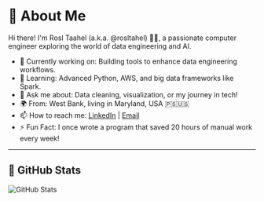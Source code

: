 # 👋 About Me

Hi there! I'm Rosl Taahel (a.k.a. @rosltahel) 👩‍💻, a passionate computer engineer exploring the world of data engineering and AI.

- 🔭 Currently working on: Building tools to enhance data engineering workflows.
- 🌱 Learning: Advanced Python, AWS, and big data frameworks like Spark.
- 💬 Ask me about: Data cleaning, visualization, or my journey in tech!
- 🌍 From: West Bank, living in Maryland, USA 🇵🇸🇺🇸
- 📫 How to reach me: [LinkedIn](https://www.linkedin.com/in/rosol-tuhul-381b7720b/) | [Email](rosltahel3@gmail.com)
- ⚡ Fun Fact: I once wrote a program that saved 20 hours of manual work every week!

---
## 🔗 GitHub Stats

![GitHub Stats](https://github-readme-stats.vercel.app/api?username=rosltahel&show_icons=true&theme=radical)
